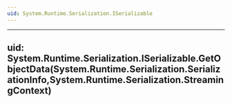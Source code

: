 ```yaml
---
uid: System.Runtime.Serialization.ISerializable
---
```


---
uid: System.Runtime.Serialization.ISerializable.GetObjectData(System.Runtime.Serialization.SerializationInfo,System.Runtime.Serialization.StreamingContext)
---
